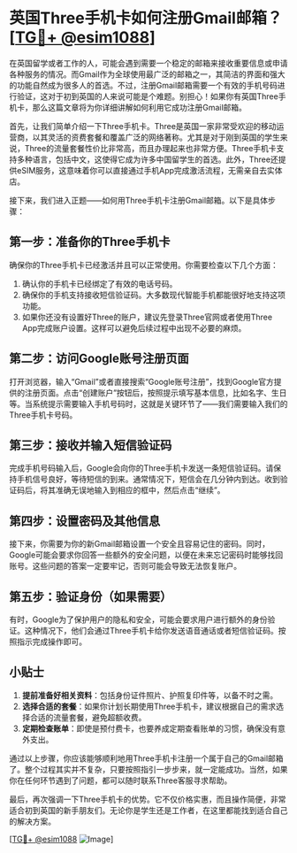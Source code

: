 # 英国Three手机卡如何注册Gmail邮箱？[[TG💪+ @esim1088](https://t.me/s/esim1088)]

在英国留学或者工作的人，可能会遇到需要一个稳定的邮箱来接收重要信息或申请各种服务的情况。而Gmail作为全球使用最广泛的邮箱之一，其简洁的界面和强大的功能自然成为很多人的首选。不过，注册Gmail邮箱需要一个有效的手机号码进行验证，这对于初到英国的人来说可能是个难题。别担心！如果你有英国Three手机卡，那么这篇文章将为你详细讲解如何利用它成功注册Gmail邮箱。

首先，让我们简单介绍一下Three手机卡。Three是英国一家非常受欢迎的移动运营商，以其灵活的资费套餐和覆盖广泛的网络著称。尤其是对于刚到英国的学生来说，Three的流量套餐性价比非常高，而且办理起来也非常方便。Three手机卡支持多种语言，包括中文，这使得它成为许多中国留学生的首选。此外，Three还提供eSIM服务，这意味着你可以直接通过手机App完成激活流程，无需亲自去实体店。

接下来，我们进入正题——如何用Three手机卡注册Gmail邮箱。以下是具体步骤：

## 第一步：准备你的Three手机卡

确保你的Three手机卡已经激活并且可以正常使用。你需要检查以下几个方面：
1. 确认你的手机卡已经绑定了有效的电话号码。
2. 确保你的手机支持接收短信验证码。大多数现代智能手机都能很好地支持这项功能。
3. 如果你还没有设置好Three的账户，建议先登录Three官网或者使用Three App完成账户设置。这样可以避免后续过程中出现不必要的麻烦。

## 第二步：访问Google账号注册页面

打开浏览器，输入“Gmail”或者直接搜索“Google账号注册”，找到Google官方提供的注册页面。点击“创建账户”按钮后，按照提示填写基本信息，比如名字、生日等。当系统提示需要输入手机号码时，这就是关键环节了——我们需要输入我们的Three手机卡号码。

## 第三步：接收并输入短信验证码

完成手机号码输入后，Google会向你的Three手机卡发送一条短信验证码。请保持手机信号良好，等待短信的到来。通常情况下，短信会在几分钟内到达。收到验证码后，将其准确无误地输入到相应的框中，然后点击“继续”。

## 第四步：设置密码及其他信息

接下来，你需要为你的新Gmail邮箱设置一个安全且容易记住的密码。同时，Google可能会要求你回答一些额外的安全问题，以便在未来忘记密码时能够找回账号。这些问题的答案一定要牢记，否则可能会导致无法恢复账户。

## 第五步：验证身份（如果需要）

有时，Google为了保护用户的隐私和安全，可能会要求用户进行额外的身份验证。这种情况下，他们会通过Three手机卡给你发送语音通话或者短信验证码。按照指示完成操作即可。

## 小贴士

1. **提前准备好相关资料**：包括身份证件照片、护照复印件等，以备不时之需。
2. **选择合适的套餐**：如果你计划长期使用Three手机卡，建议根据自己的需求选择合适的流量套餐，避免超额收费。
3. **定期检查账单**：即使是预付费卡，也要养成定期查看账单的习惯，确保没有意外支出。

通过以上步骤，你应该能够顺利地用Three手机卡注册一个属于自己的Gmail邮箱了。整个过程其实并不复杂，只要按照指引一步步来，就一定能成功。当然，如果你在任何环节遇到了问题，都可以随时联系Three客服寻求帮助。

最后，再次强调一下Three手机卡的优势。它不仅价格实惠，而且操作简便，非常适合初到英国的新手朋友们。无论你是学生还是工作者，在这里都能找到适合自己的解决方案。

[[TG💪+ @esim1088](https://t.me/s/esim1088) ![Image](https://i.postimg.cc/4NQfJmqS/Snipaste-2025-05-13-00-14-12.png)]